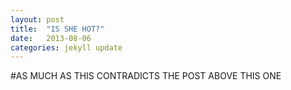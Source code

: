 ```yaml
---
layout: post
title:  "IS SHE HOT?"
date:   2013-08-06
categories: jekyll update
---
```



#AS MUCH AS THIS CONTRADICTS THE POST ABOVE THIS ONE
